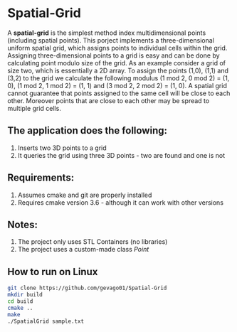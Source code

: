 # Spatial-Grid
A **spatial-grid** is the simplest method index multidimensional points (including spatial points). This porject implements a three-dimensional uniform spatial grid, which assigns points to individual cells within the grid. Assigning three-dimensional points to a grid is easy and can be done by calculating point modulo size of the grid. As an example consider a grid of size two, which is essentially a 2D array. To assign the points (1,0), (1,1) and (3,2) to the grid we calculate the following modulus (1 mod 2, 0 mod 2) = (1, 0), (1 mod 2, 1 mod 2) = (1, 1) and (3 mod 2, 2 mod 2) = (1, 0). A spatial grid cannot guarantee that points assigned to the same cell will be close to each other. Moreover points that are close to each other may be spread to multiple grid cells. 

## The application does the following:
1. Inserts two 3D points to a grid 
2. It queries the grid using three 3D points - two are found and one is not  

## Requirements: 
1. Assumes cmake and git are properly installed
2. Requires cmake version 3.6 - although it can work with other versions

## Notes: 
1. The project only uses STL Containers (no libraries)
2. The project uses a custom-made class *Point* 

## How to run on Linux
```bash
git clone https://github.com/gevago01/Spatial-Grid
mkdir build
cd build
cmake ..
make
./SpatialGrid sample.txt

